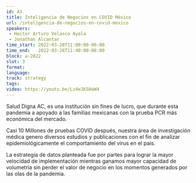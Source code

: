 ```yaml
---
id: A3
title: Inteligencia de Negocios en COVID México
url: /inteligencia-de-negocios-en-covid-mexico
speakers:
 - Hector Arturo Velasco Ayala
 - Jonathan Alcantar
time_start: 2022-03-28T11:00:00-06:00
time_end:   2022-03-28T11:40:00-06:00
block: a-2022
slot: 3
format: 
language: 
track: strategy
tags:
video: https://youtu.be/Lz4e1KSHaW4
---
```


Salud Digna AC, es una institución sin fines de lucro, que durante esta pandemia a apoyado a las familias mexicanas con la prueba PCR más económica del mercado.

Casi 10 Millones de pruebas COVID después, nuestra área de investigación médica genero diversos estudios y publicaciones con el fin de analizar epidemiológicamente el comportamiento del virus en el país.

La estrategia de datos planteada fue por partes para lograr la mayor velocidad de implementación mientras ganamos mayor capacidad de volumetría sin perder el valor de negocio en los momentos generados por las olas de la pandemia.

